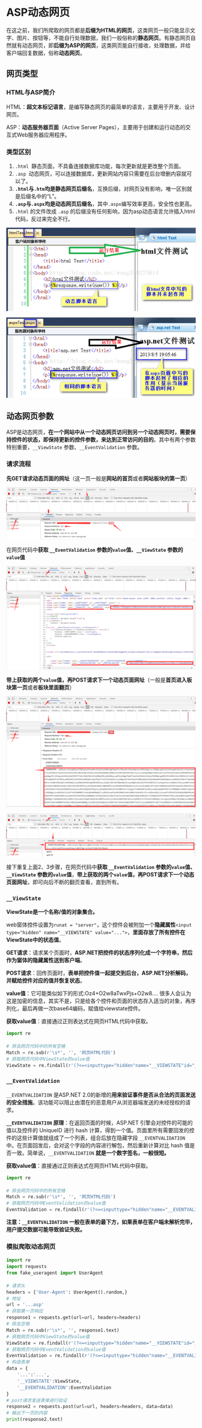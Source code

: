 # ASP动态网页

在这之前，我们所爬取的网页都是**后缀为HTML的网页**，这类网页一般只能显示文字、图片、按钮等，不能自行处理数据，我们一般俗称的**静态网页**。有静态网页自然就有动态网页，即**后缀为ASP的网页**，这类网页能自行接收，处理数据，并给客户端回复数据，俗称**动态网页**。

## 网页类型

### HTML与ASP简介

HTML：**超文本标记语言**，是编写静态网页的最简单的语言，主要用于开发、设计网页。

ASP：**动态服务器页面**（Active Server Pages），主要用于创建和运行动态的交互式Web服务器应用程序。

### 类型区别

1. `.html `静态页面，不具备连接数据库功能，每次更新就是更改整个页面。
2. `.asp `动态网页，可以连接数据库，更新网站内容只需要在后台增删内容就可以了。
3. **`.html`与`.htm`均是静态网页后缀名**，互换后缀，对网页没有影响，唯一区别就是后缀名中的“L”。
4. **`.asp`与`.aspx`均是动态网页后缀名**，其中`.aspx`编写效率更高，安全性也更高。
5. `.html` 的文件改成 `.asp` 的后缀没有任何影响，因为asp动态语言允许插入html代码，反过来完全不行。

![20130805201524390](image/20130805201524390.png)

![20130805201240843](image/20130805201240843.png)

## 动态网页参数

ASP是动态网页，**在一个网站中从一个动态网页访问到另一个动态网页时，需要保持控件的状态，即保持更新的控件参数，来达到正常访问的目的**。其中有两个参数特别重要，`__ViewState` 参数、`__EventValidation` 参数。

### 请求流程

**先GET请求动态页面的网址**（这一页一般是**网站的首页**或者**网站板块的第一页**）

![QQ截图20200408233257](image/QQ截图20200408233257.png)

在网页代码中**获取 `__EventValidation` 参数的`value`值、`__ViewState` 参数的`value`值**

![QQ截图20200408233954](image/QQ截图20200408233954.png)

**带上获取的两个`value`值，再POST请求下一个动态页面网址**（一般是**首页进入板块第一页**或者**板块里面翻页**）

![QQ截图20200408234950](image/QQ截图20200408234950.png)

![QQ截图20200408235258](image/QQ截图20200408235258.png)

接下重复上面2、3步骤，在网页代码中**获取 `__EventValidation` 参数的`value`值、`__ViewState` 参数的`value`值**，**带上获取的两个`value`值，再POST请求下一个动态页面网址**，即可向后不断的翻页查看，直到所有。

### `__ViewState`

**ViewState是一个名称/值的对象集合。**

web窗体控件设置为`runat = "server"`，这个控件会被附加一个**隐藏属性**`<input type="hidden" name="__VIEWSTATE" value="...">`，**里面存放了所有控件在ViewState中的状态值**。

**GET请求**：请求某个页面时，**ASP.NET把控件的状态序列化成一个字符串，然后作为窗体的隐藏属性送到客户端**。

**POST请求**：回传页面时，**表单把控件值一起提交到后台，ASP.NET分析解码，并赋给控件对应的值并恢复状态**。

**value值**：它可能类似如下的形式:Oz4+O2w8aTwxPjs+O2w8.... 很多人会认为这是加密的信息，其实不是，只是给各个控件和页面的状态存入适当的对象，再序列化，最后再做一次base64编码，赋值给viewstate控件。

**获取value值**：直接通过正则表达式在网页HTML代码中获取。

```python
import re

# 除去网页代码中的所有空格
Match = re.sub(r'\s*', '', '网页HTML代码')
# 获取网页代码中ViewState的value值
ViewState = re.findall(r'(?<=<inputtype="hidden"name="__VIEWSTATE"id="__VIEWSTATE"value=").*?(?=")|(?<=__VIEWSTATE\|).*?(?=\|)|(?<=<inputtype="hidden"name="__VIEWSTATE"value=").*?(?=")',Match)[0]
```

### `__EventValidation`

`__EVENTVALIDATION` 是ASP.NET 2.0的新增的**用来验证事件是否从合法的页面发送的安全措施**。该功能可以阻止由潜在的恶意用户从浏览器端发送的未经授权的请求。

**`__EVENTVALIDATION` 原理**：在返回页面的时候，ASP.NET 引擎会对控件的可能的值以及控件的 UniqueID 进行 hash 计算，得到一个值。页面里所有需要回发的控件的这些计算值就组成了一个列表，组合后放在隐藏字段 `__EVENTVALIDATION` 中。在页面回发后，会对这个字段的内容进行解包，然后重新计算对比 hash 值是否一致。简单说，`__EVENTVALIDATION` **就是一个数字签名，一般很短。**

**获取value值**：直接通过正则表达式在网页HTML代码中获取。

```python
import re

# 除去网页代码中的所有空格
Match = re.sub(r'\s*', '', '网页HTML代码')
# 获取网页代码中EventValidation的value值
EventValidation = re.findall(r'(?<=<inputtype="hidden"name="__EVENTVALIDATION"id="__EVENTVALIDATION"value=").*?(?=")|(?<=__EVENTVALIDATION\|).*?(?=\|)',Match)[0]
```

**注意：`__EVENTVALIDATION` 一般在表单的最下方，如果表单在客户端未解析完毕，用户提交数据可能导致验证失败。**

### 模拟爬取动态网页

```python
import re
import requests
from fake_useragent import UserAgent

# 请求头
headers = {'User-Agent': UserAgent().random,}
# 地址
url = '...asp'
# 获取第一页响应
response1 = requests.get(url=url, headers=headers)
# 除去空格
Match = re.sub(r'\s*', '', response1.text)
# 获取网页代码中ViewState的value值
ViewState = re.findall(r'(?<=<inputtype="hidden"name="__VIEWSTATE"id="__VIEWSTATE"value=").*?(?=")|(?<=__VIEWSTATE\|).*?(?=\|)|(?<=<inputtype="hidden"name="__VIEWSTATE"value=").*?(?=")',Match)[0]
# 获取网页代码中EventValidation的value值
EventValidation = re.findall(r'(?<=<inputtype="hidden"name="__EVENTVALIDATION"id="__EVENTVALIDATION"value=").*?(?=")|(?<=__EVENTVALIDATION\|).*?(?=\|)',Match)[0]
# 构造表单
data = {
    '...':'...',
    '__VIEWSTATE':ViewState,
    '__EVENTVALIDATION':EventValidation
}
# post请求发送表单进行验证
response2 = requests.post(url=url, headers=headers, data=data)
# 输出下一页的内容
print(response2.text)
```

